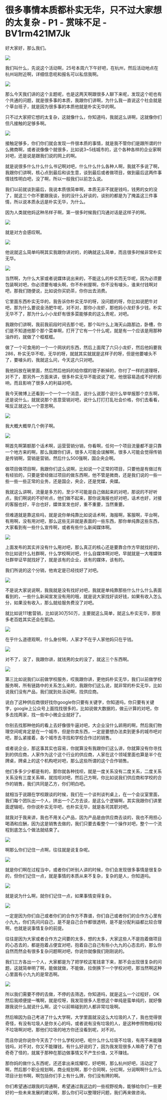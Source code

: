 # 很多事情本质都朴实无华，只不过大家想的太复杂 - P1 - 赏味不足 - BV1rm421M7Jk

好大家好，那么我们。

![](img/20dc8cafd05f0581ede6fc2468f2c3dd_1.png)

我们叫什么，先说这个活动啊，25号本周六下午好吧，在杭州，然后活动地点在杭州站附近啊，详细信息呃和报名可以私信我啊。



![](img/20dc8cafd05f0581ede6fc2468f2c3dd_3.png)

那么今天我们讲的这个主题呢，也是这两天啊跟很多人聊下来呢，发现这个呃也有个共通的问题，就是很多事的本质，我跟你们讲啊，为什么我一直说这个社会就是个草台班子，就是因为很多事的本质他就是朴实无华的啊。

只不过大家把它想的太复杂，这就像什么，你知道吗，我就这么讲啊，这就像你们但凡接触的足够多啊。

![](img/20dc8cafd05f0581ede6fc2468f2c3dd_5.png)

接触足够多，你们你们就会发现一件很本质的事情，就是我不管你们是跟所谓的什么微商啊，或者说像像个就很多，比如说3~5线城市的，这个各种各样的企业家啊对吧，还是说是跟我们说的网上的啊。

就是说很多什么什么什么书记啊对吧，什么什么什么各种人啊，我就不多说了啊，我跟你们讲啊，核心点到最后和谈生意，谈到最后或者做项目，做到最后这两件事情钱性明白吧，没了啊，所以一般我们以前怎么说。

我们以前就谈到最后，我说本质很简单啊，本质无非不就是钱吗，钱男的女的没了，就这三个你不要跟我谈，别的没什么好谈的，谈别的都是为了掩盖这三件事情，所以说本质永远是朴实无华，为什么。

因为人类就他妈这种吊样子啊，第一很多时候我们沟通对话是这样子的啊。

![](img/20dc8cafd05f0581ede6fc2468f2c3dd_7.png)

就是对方会感叹啊。

![](img/20dc8cafd05f0581ede6fc2468f2c3dd_9.png)

他说就这么简单吗啊其实我跟你讲对的，的确就这么简单，而且很多时候非常朴实无华。

![](img/20dc8cafd05f0581ede6fc2468f2c3dd_11.png)

当然啊，为什么大家或者说媒体说出来的，不能这么的朴实而无华呢，因为必须要包装啊对吧，你必须要有噱头啊，你不朴树屋啊，你不没有噱头，谁来付钱啊对吧，那我们随便说，比如说你买奶茶，你你出去消费。

它里面东西朴实无华的，我告诉你朴实无华的呀，没问题的呀，你比如说肥牛对吧，那为什么要说金汤肥牛呢，对不对，那你小龙虾，那他妈小龙虾多少钱，朴实无华不了，那为什么小小龙虾有很多菜能够卖的这么贵呢，对吧。

我跟你们讲啊，我前我前段时间去那个呃，那个叫什么上海天山路那边，卧槽，你们是不知道他那个那个菜单啊，打开了它有一个什么呢，就是有一个应该是用那种油炸的，就做了个框框框。

做了一个可食用的一个一个网状的东西，然后上面爬了六只小龙虾，然后他妈要我286，朴实无华不啦，无华的呀，就就其实就就是这样子的呀，但是他要噱头不了，要噱头的，我就这么问，今天这六只对吧。

我他妈放在碗里面，然后然后他妈的给你摆的钳子断掉的，你付了一样的道理呀，对不了，那另外一方面来讲，很多朴实无华不能说说了呢，他很容易造成不好的影响，而且影响了很多人的利益对吧。

我今天微博上还看到一个一个一个消息，说什么说那个说什么举举报那个京东啊，还是说什么，就就说那个恶意营销对吧，说什么打打打乱社会价格，你们去看看，唉反正就这么一个意思啊。



![](img/20dc8cafd05f0581ede6fc2468f2c3dd_13.png)

我大概大概举几个例子啊。

![](img/20dc8cafd05f0581ede6fc2468f2c3dd_15.png)

啊首先啊第额那个话术啊，运营营销分销，你看啊，任何一个项目流量都不是只靠一个地方来的啊，那么我跟你们讲，很多人可能会误解啊，很多人可能会觉得传销是传销啊，营销是营销，然后什么500强啊，国企央企啊。

做项目做项目啊，我跟你们这么说啊，比如说一个正常的项目，只要他是有做过有有经验的，只要是曾经做过项目的做东西啊，他不管是微商，还是我们说的一些一些一些一些正常的业务，还是国企，央企，还是党媒，央媒。

我就这么讲啊，流量是多方的，至少不可能是自己做起来的对吧，那说的不好听点，我们啊说的不好听点，他们做不起来，那你说海报也好对吧，话术也好，对接的客服也好，平台也好，媒体宣发也好，重不重要，当然重要。

但难道就是靠这些吗，就是说你单纯靠比如说话术啊，海报啊，客服啊，平台啊，有用啊，没有用对吧，那么这些无非就是表面的一些东西，那你单纯靠这些东西，大家看到有一些什么宣传啊，或者有些什么新闻媒体啊。



![](img/20dc8cafd05f0581ede6fc2468f2c3dd_17.png)

上面发布的其实并没有什么用对吧，那么真正的核心还是要靠合作方早就找好的，你比如说什么社群啊，什么学校啊对吧，什么自媒体啊对吧，早就就是一大堆媒体社群举证早就找好了，就是该有的企业，该有的媒体，该有的。

我们所说的这个分销，他肯定是已经找好了对吧。

![](img/20dc8cafd05f0581ede6fc2468f2c3dd_19.png)

不是说大家说说啊，我我就是没有找好对吧，我就是单纯靠那些什么什么什么表面看到的，一些什么新闻宣发没有用的哦，就是说大家找好谈好钱，如果有收入怎么分，如果没有收入，那么就给服务费没了对吧。

就比如说111套营销，比如说30万50万，主要就这么简单，就这么朴实无华，那很多老百姓其实还会在那边。



![](img/20dc8cafd05f0581ede6fc2468f2c3dd_21.png)

在乎什么道德观啊，什么身份啊，人家才不在乎人家他妈只在乎钱。

![](img/20dc8cafd05f0581ede6fc2468f2c3dd_23.png)

对不了，没了，我跟你讲，就钱男的女的没了，就这三个东西啊。

![](img/20dc8cafd05f0581ede6fc2468f2c3dd_25.png)

第三比如说我们以前做学校服务，哎我跟你讲，更他妈朴实无华，我们以前做学校服务啊，所有链路中的关系怎么来的，我跟你们这么说，就非常的朴实无华，比如说我们没有产品，我们就到处活动啊，找供应商。

说白了这种供应商很好找你google你只要有关键字，你知道吗，你只要有关键字，google上公众号上面找找很多的，比如说做大数据的，做云计算的对吧，你多去找两家，找一些中小微企业就好了。

你别去找那种他妈的看上去好像很牛逼对吧，大企业没什么卵用的啊，然后我们物理空间呢肯定是在一个城市，但是你卖东西，一定是要想办法卖到更多的城市吧对吧，那么紧接着，各个城市去寻找和学校合作过的销售。

或者说企业，那这事其实也容易，你就算没有我跟你们这么讲，你就算没有你寻找到的供应商，人家作为这个这个行业的供应商，人家在这个领域里面也算是半个在牌桌，牌桌上的这个机构吧对吧，那么这些所谓的这个合作销售。

他们多多少少都是有的，那你就各种找呗，就是一度关系没有二度关系，二度关系关系没有三度关系嘛，就找呗对吧，然后己方啊，你比如说我们供应商和学校的合作的销售，我们共同是乙方，你们明白吧。

就相当于说跟在学校跟谈的时候，我们在一个谈判谈判桌上，在一个会议室里面，我们每个团队出一个人，拼出一个乙方去谈，是这么个逻辑啊，其实我跟你们讲里面逻辑呃，你你说朴实无华吧，也朴实无华，就是各司其职对吧。

就我对于我来讲，我也不用关心产品，因为产品是由供应商去谈的，我也不用担心喝酒和应酬，因为这是销售去做的，我们只要去看整个一个操作对吧，整个一个流程到底怎么个做法就结束了。



![](img/20dc8cafd05f0581ede6fc2468f2c3dd_27.png)

啊那么你们记住一点啊，往往就是说复杂呢。

![](img/20dc8cafd05f0581ede6fc2468f2c3dd_29.png)

就是你们啊在过程当中，或者你们听别人讲的时候，你们会发现很多事情是很复杂的，但你们记住一点，就是事情的本质从来不复杂，复杂的是人，你知道吗。



![](img/20dc8cafd05f0581ede6fc2468f2c3dd_31.png)

就是说为什么啊，就你们记住一点，如果事情变得复杂。

![](img/20dc8cafd05f0581ede6fc2468f2c3dd_33.png)

一定是因为你们自己或者你们的合作方不靠谱，你们自己或者你们的合作方心里有小九九，你们先问问自己，是不是自己合作都很透明，是不是分配利益都比较合理啊，也就是说事情复杂的前提。

往往是因为大家或者合作方之间要的太多，想的太多，大家这些人不是抱着做项目的心态去的，都是抱着占便宜对吧，抱着自己自己有些小九九的心态去的，那么你自然而然会有很多复杂问题啊对吧，你说你就像我们刚刚说的。

我们三方各出一个人，大家都是为了把学校这笔钱拿下来，那不会出现很复杂的问题，这就简单明了啊，能做就做，不能做，拉倒换下一个学校对吧，那当然啊这种心里面有小九九的是常态啊。



![](img/20dc8cafd05f0581ede6fc2468f2c3dd_35.png)

所以我们需要不停的去做，不停的去筛选，你知道吗，就是这么一个过程好，OK然后我顺便提一嘴啊，就是哎呀，我发现很多人思想这个单纯是蛮单纯的，就好像跟我说什么就说什么啊，这个以前嘛碰到的人都非常垃圾啊。

然后嘛因为自己考进了什么大学啊，大学里面就没这么大垃圾的人了，我也觉得很奇怪，有没有垃圾人是你关心的吗，或者说有没有垃圾的人，是这种参照物相对较不垃圾啊对吧，那他们垃圾的地方你还没看到呢，对不对。

而且你说你说你今天去了个什么学校对吧，呃什么什么垃圾不垃圾，有用不来能赚钱吗，对不对，你又不能赚钱，有什么好说的了，因为我发现很多人嘛奇了奇了也奇奇了怪的，就属于那种在那边做事情又不产生价值，又不赚钱。

那你妈的做什么东西呢，还还拿出来炫耀哎，好吧啊，那么杭州好吧，活动定了啊，然后那个职业规划啊，商业规划啊，那个合同啊，分红啊，分润啊啊什么什么项目计划书啊，啊包括你们手上有什么牌，你们没有牌的啊。

你们希望通过跟我的沟通啊，希望通过我这边的一些视野视角，能够给你们一些更好的一些未来发展的建议啊，那么你们可以整理好问题，我们再来做咨询。

